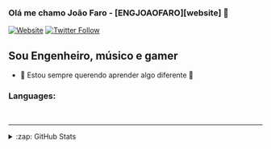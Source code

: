 ### Olá me chamo João Faro - [ENGJOAOFARO][website] 👋
[![Website](https://img.shields.io/website?label=joaofaro.eng.br&style=for-the-badge&url=https%3A%2F%2Fjoaofaro.eng.br)](https://joaofaro.eng.br)
[![Twitter Follow](https://img.shields.io/twitter/follow/joaobremgartner?color=1DA1F2&logo=twitter&style=for-the-badge)](https://twitter.com/joaobremgartner)

## Sou Engenheiro, músico e gamer

- 🌱 Estou sempre querendo aprender algo diferente 🤣


### Languages:


<br />

---

<details>
  <summary>:zap: GitHub Stats</summary>

  <img align="left" alt="engjoaofaro's GitHub Stats" src="https://github-readme-stats.vercel.app/api?username=engjoaofaro&show_icons=true&hide_border=true&theme=radical" />

</details>

